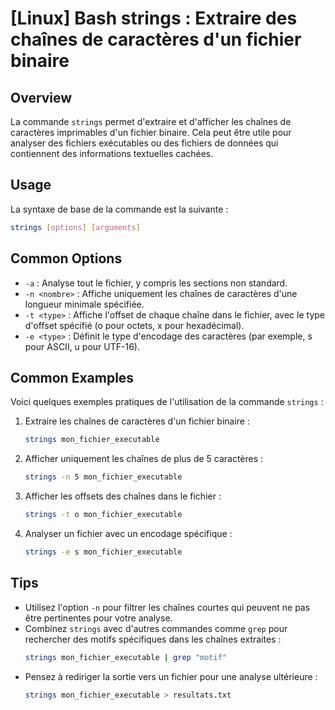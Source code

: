 # [Linux] Bash strings : Extraire des chaînes de caractères d'un fichier binaire

## Overview
La commande `strings` permet d'extraire et d'afficher les chaînes de caractères imprimables d'un fichier binaire. Cela peut être utile pour analyser des fichiers exécutables ou des fichiers de données qui contiennent des informations textuelles cachées.

## Usage
La syntaxe de base de la commande est la suivante :

```bash
strings [options] [arguments]
```

## Common Options
- `-a` : Analyse tout le fichier, y compris les sections non standard.
- `-n <nombre>` : Affiche uniquement les chaînes de caractères d'une longueur minimale spécifiée.
- `-t <type>` : Affiche l'offset de chaque chaîne dans le fichier, avec le type d'offset spécifié (o pour octets, x pour hexadécimal).
- `-e <type>` : Définit le type d'encodage des caractères (par exemple, s pour ASCII, u pour UTF-16).

## Common Examples
Voici quelques exemples pratiques de l'utilisation de la commande `strings` :

1. Extraire les chaînes de caractères d'un fichier binaire :
   ```bash
   strings mon_fichier_executable
   ```

2. Afficher uniquement les chaînes de plus de 5 caractères :
   ```bash
   strings -n 5 mon_fichier_executable
   ```

3. Afficher les offsets des chaînes dans le fichier :
   ```bash
   strings -t o mon_fichier_executable
   ```

4. Analyser un fichier avec un encodage spécifique :
   ```bash
   strings -e s mon_fichier_executable
   ```

## Tips
- Utilisez l'option `-n` pour filtrer les chaînes courtes qui peuvent ne pas être pertinentes pour votre analyse.
- Combinez `strings` avec d'autres commandes comme `grep` pour rechercher des motifs spécifiques dans les chaînes extraites :
  ```bash
  strings mon_fichier_executable | grep "motif"
  ```
- Pensez à rediriger la sortie vers un fichier pour une analyse ultérieure :
  ```bash
  strings mon_fichier_executable > resultats.txt
  ```